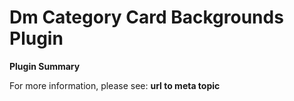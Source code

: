 # **Dm Category Card Backgrounds** Plugin

**Plugin Summary**

For more information, please see: **url to meta topic**

